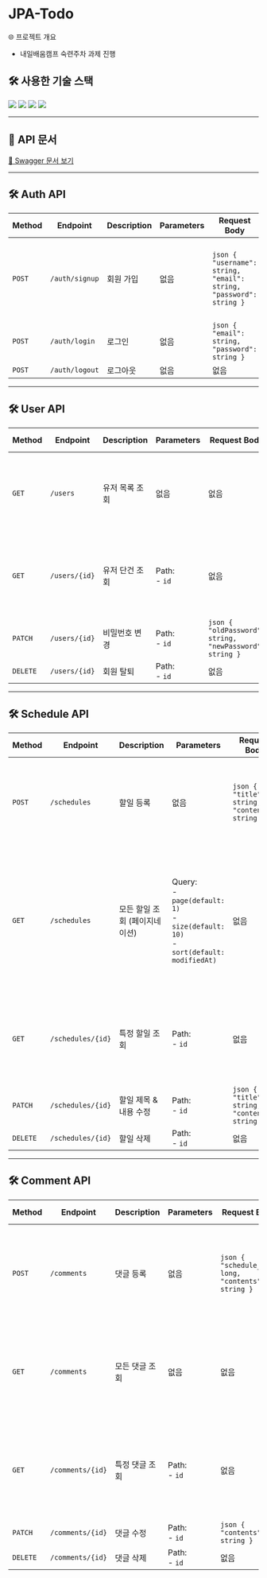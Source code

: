 # JPA-Todo

🌐 프로젝트 개요
- 내일배움캠프 숙련주차 과제 진행

## 🛠 사용한 기술 스택

<p>
    <img src="https://img.shields.io/badge/Java-b07219?style=flat-square&logoColor=white">
    <img src="https://img.shields.io/badge/Spring Boot-6DB33F?style=flat-square&logo=springboot&logoColor=white">
    <img src="https://img.shields.io/badge/Spring Data JPA-6DB33F?style=flat-square&logo=jpa&logoColor=white">
    <img src="https://img.shields.io/badge/MySQL-4479A1?style=flat-square&logo=mysql&logoColor=white">
</p>

***
## 📖 **API 문서**
[📌 Swagger 문서 보기](https://wjswlgh96.github.io/swagger-docs/#/Author%20API/createAuthor)

---

## 🛠 Auth API
| Method  | Endpoint      | Description | Parameters | Request Body                                                         | Response | Status Code |
|---------|--------------|-------------|------------|----------------------------------------------------------------------|----------|-------------|
| `POST`  | `/auth/signup` | 회원 가입 | 없음 | ```json { "username": string, "email": string, "password": string } ``` | ```json { "id": long, "username": "string", "email": "string", "createdAt": "string", "modifiedAt": "string" } ``` | `200 OK` |
| `POST`  | `/auth/login`  | 로그인     | 없음 | ```json { "email": string, "password": string } ```                 | 없음 | `200 OK` |
| `POST`  | `/auth/logout` | 로그아웃   | 없음 | 없음                                                                   | 없음 | `200 OK` |

---

## 🛠 User API
| Method   | Endpoint      | Description  | Parameters | Request Body | Response | Status Code |
|----------|--------------|--------------|------------|--------------|----------|-------------|
| `GET`    | `/users`      | 유저 목록 조회 | 없음 | 없음 | ```json [ { "id": long, "username": string, "email": string, "createdAt": string, "modifiedAt": string } ] ``` | `200 OK` |
| `GET`    | `/users/{id}` | 유저 단건 조회 | Path:<br/>- `id` | 없음 | ```json { "id": long, "username": string, "email": string, "createdAt": string, "modifiedAt": string } ``` | `200 OK` |
| `PATCH`  | `/users/{id}` | 비밀번호 변경 | Path:<br/>- `id` | ```json { "oldPassword": string, "newPassword": string } ``` | 없음 | `200 OK` |
| `DELETE` | `/users/{id}` | 회원 탈퇴 | Path:<br/>- `id` | 없음 | 없음 | `200 OK` |

---

## 🛠 Schedule API
| Method   | Endpoint      | Description  | Parameters                                                                         | Request Body                                        | Response | Status Code |
|----------|--------------|--------------|------------------------------------------------------------------------------------|-----------------------------------------------------|----------|-------------|
| `POST`   | `/schedules`  | 할일 등록 | 없음                                                                                 | ```json { "title": string, "contents": string } ``` | ```json { "id": long, "userId": long, "title": string, "contents": string, "comments": [], "createdAt": string, "modifiedAt": string } ``` | `200 OK` |
| `GET`    | `/schedules`  | 모든 할일 조회 (페이지네이션) | Query:<br/>- `page(default: 1)`<br/>- `size(default: 10)`<br/>- `sort(default: modifiedAt)` | 없음                                                  | ```json { "content": [ { "id": long, "userId": long, "title": string, "contents": string, "comments": [], "createdAt": string, "modifiedAt": string } ], "size": int, "number": int, "totalElements": long, "totalPages": int } ``` | `200 OK` |
| `GET`    | `/schedules/{id}` | 특정 할일 조회 | Path:<br/>- `id`                                                                 | 없음                                                  | ```json { "id": long, "userId": long, "title": string, "contents": string, "comments": [], "createdAt": string, "modifiedAt": string } ``` | `200 OK` |
| `PATCH`  | `/schedules/{id}` | 할일 제목 & 내용 수정 | Path:<br/>- `id`                                                                      | ```json { "title": string, "contents": string } ``` | 없음 | `200 OK` |
| `DELETE` | `/schedules/{id}` | 할일 삭제 | Path:<br/>- `id`                                                                      | 없음                                                  | 없음 | `200 OK` |


---

## 🛠 Comment API
| Method   | Endpoint      | Description  | Parameters | Request Body | Response | Status Code |
|----------|--------------|--------------|------------|--------------|----------|-------------|
| `POST`   | `/comments`  | 댓글 등록 | 없음 | ```json { "schedule_id": long, "contents": string } ``` | ```json { "id": long, "userId": long, "scheduleId": long, "contents": string, "createdAt": string, "modifiedAt": string } ``` | `200 OK` |
| `GET`    | `/comments`  | 모든 댓글 조회 | 없음 | 없음 | ```json [ { "id": long, "userId": long, "scheduleId": long, "contents": string, "createdAt": string, "modifiedAt": string } ] ``` | `200 OK` |
| `GET`    | `/comments/{id}` | 특정 댓글 조회 | Path:<br/>- `id` | 없음 | ```json { "id": long, "userId": long, "scheduleId": long, "contents": string, "createdAt": string, "modifiedAt": string } ``` | `200 OK` |
| `PATCH`  | `/comments/{id}` | 댓글 수정 | Path:<br/>- `id` | ```json { "contents": string } ``` | 없음 | `200 OK` |
| `DELETE` | `/comments/{id}` | 댓글 삭제 | Path:<br/>- `id` | 없음 | 없음 | `200 OK` |
